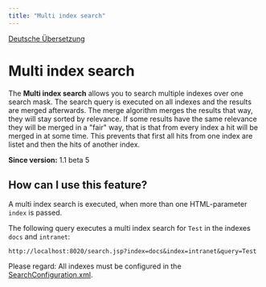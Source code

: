 ```yaml
---
title: "Multi index search"
---
```


[Deutsche Übersetzung](/de/features/multi_index_search/)

Multi index search
==================


The **Multi index search** allows you to search multiple indexes over one search mask. The search query is executed on all indexes and the results are merged afterwards. The merge algorithm merges the results that way, they will stay sorted by relevance. If some results have the same relevance they will be merged in a "fair" way, that is that from every index a hit will be merged in at some time. This prevents that first all hits from one index are listet and then the hits of another index.

**Since version:** 1.1 beta 5


How can I use this feature?
---------------------------

A multi index search is executed, when more than one HTML-parameter `index` is passed.

The following query executes a multi index search for `Test` in the indexes `docs` and `intranet`:

    http://localhost:8020/search.jsp?index=docs&index=intranet&query=Test

Please regard: All indexes must be configured in the [SearchConfiguration.xml](/en/config/searchconfiguration_xml/).
